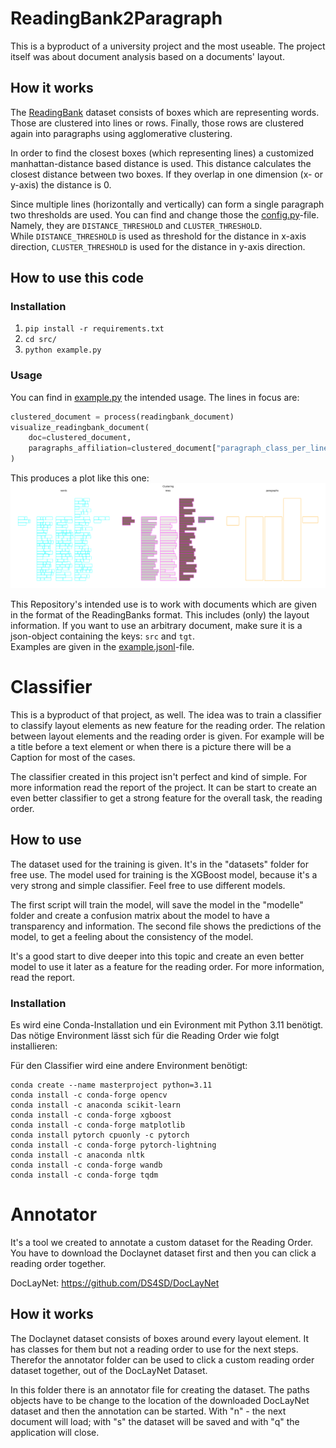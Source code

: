 # ReadingBank2Paragraph

This is a byproduct of a university project and the most useable.
The project itself was about document analysis based on a documents' layout.

## How it works

The [ReadingBank](https://github.com/doc-analysis/ReadingBank) dataset consists of boxes which are representing words.
Those are clustered into lines or rows.
Finally, those rows are clustered again into paragraphs using agglomerative clustering.

In order to find the closest boxes (which representing lines) a customized manhattan-distance based distance is used.
This distance calculates the closest distance between two boxes.
If they overlap in one dimension (x- or y-axis) the distance is 0.

Since multiple lines (horizontally and vertically) can form a single paragraph two thresholds are used.
You can find and change those the [config.py](src/config.py)-file.
Namely, they are ``DISTANCE_THRESHOLD`` and ``CLUSTER_THRESHOLD``.  
While ``DISTANCE_THRESHOLD`` is used as threshold for the distance in x-axis direction, ``CLUSTER_THRESHOLD`` is used for the distance in y-axis direction. 

## How to use this code

### Installation
1. ``pip install -r requirements.txt``
2. ``cd src/``
3. ``python example.py``

### Usage

You can find in [example.py](src/example.py) the intended usage.
The lines in focus are:
```python
clustered_document = process(readingbank_document)
visualize_readingbank_document(
    doc=clustered_document,
    paragraphs_affiliation=clustered_document["paragraph_class_per_line"],
)
```
This produces a plot like this one:
![visualization of clustering a ReadingBank document into lines/row and paragraphs](data/example_image.png)

This Repository's intended use is to work with documents which are given in the format of the ReadingBanks format.
This includes (only) the layout information.
If you want to use an arbitrary document, make sure it is a json-object containing the keys: ``src`` and ``tgt``.  
Examples are given in the [example.jsonl](data/example.jsonl)-file.


# Classifier

This is a byproduct of that project, as well. The idea was to train a classifier to classify layout elements as new feature for the reading order. The relation between layout elements and the reading order is given. For example will be a title before a text element or when there is a picture there will be a Caption for most of the cases.

The classifier created in this project isn't perfect and kind of simple. For more information read the report of the project. It can be start to create an even better classifier to get a strong feature for the overall task, the reading order.

## How to use

The dataset used for the training is given. It's in the "datasets" folder for free use. The model used for training is the XGBoost model, because it's a very strong and simple classifier. Feel free to use different models.

The first script will train the model, will save the model in the "modelle" folder and create a confusion matrix about the model to have a transparency and information. The second file shows the predictions of the model, to get a feeling about the consistency of the model.

It's a good start to dive deeper into this topic and create an even better model to use it later as a feature for the reading order.
For more information, read the report.

### Installation
Es wird eine Conda-Installation und ein Evironment mit Python 3.11 benötigt.
Das nötige Environment lässt sich für die Reading Order wie folgt installieren:

Für den Classifier wird eine andere Environment benötigt:
```
conda create --name masterproject python=3.11
conda install -c conda-forge opencv
conda install -c anaconda scikit-learn
conda install -c conda-forge xgboost
conda install -c conda-forge matplotlib
conda install pytorch cpuonly -c pytorch
conda install -c conda-forge pytorch-lightning
conda install -c anaconda nltk
conda install -c conda-forge wandb
conda install -c conda-forge tqdm
```

# Annotator

It's a tool we created to annotate a custom dataset for the Reading Order.
You have to download the Doclaynet dataset first and then you can click a reading order together.

DocLayNet:
https://github.com/DS4SD/DocLayNet

## How it works

The Doclaynet dataset consists of boxes around every layout element. It has classes for them but not a reading order to use for the next steps. Therefor the annotator folder can be used to click a custom reading order dataset together, out of the DocLayNet Dataset.

In this folder there is an annotator file for creating the dataset. The paths objects have to be change to the location of the downloaded DocLayNet dataset and then the annotation can be started. With "n" - the next document will load; with "s" the dataset will be saved and with "q" the application will close.

